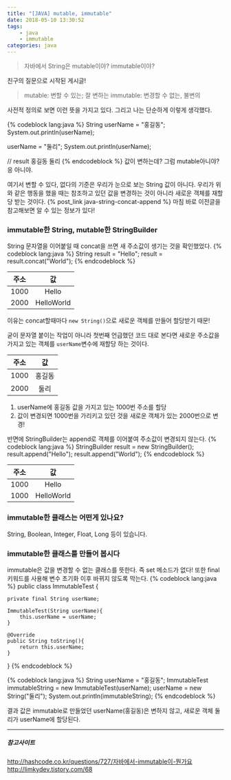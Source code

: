```yaml
---
title: "[JAVA] mutable, immutable"
date: 2018-05-10 13:30:52
tags: 
    - java
    - immutable
categories: java
---
```


> 자바에서 String은 mutable이야? immutable이야?

친구의 질문으로 시작된 게시글!

> mutable: 변할 수 있는; 잘 변하는
> immutable: 변경할 수 없는, 불변의

사전적 정의로 보면 이런 뜻을 가지고 있다.
그리고 나는 단순하게 이렇게 생각했다.

{% codeblock lang:java %}
String userName = "홍길동";
System.out.println(userName);

userName = "둘리";
System.out.println(userName);

// result
홍길동
둘리
{% endcodeblock %}
값이 변하는데? 그럼 mutable아니야?
응 아니야.

여기서 변할 수 있다, 없다의 기준은 우리가 눈으로 보는 String 값이 아니다.
우리가 위와 같은 행동을 했을 때는 참조하고 있던 값을 변경하는 것이 아니라 새로운 객체를 재할당 받는 것이다.
{% post_link java-string-concat-append %}
마침 바로 이전글을 참고해보면 알 수 있는 정보가 있다!

### immutable한 String, mutable한 StringBuilder
String 문자열을 이어붙일 때 concat을 쓰면 새 주소값이 생기는 것을 확인했었다.
{% codeblock lang:java %}
String result = "Hello";
result = result.concat("World");
{% endcodeblock %}

| 주소 |     값     |
|:----:|:----------:|
| 1000 | Hello      |
| 2000 | HelloWorld |

이유는 concat할때마다 `new String()`으로 새로운 객체를 만들어 할당받기 때문!

굳이 문자열 붙이는 작업이 아니라 첫번째 언급했던 코드 대로 본다면 
새로운 주소값을 가지고 있는 객체를 `userName`변수에 재할당 하는 것이다.

| 주소 |   값   |
|:----:|:------:|
| 1000 | 홍길동 |
| 2000 | 둘리   |

 1. userName에 홍길동 값을 가지고 있는 1000번 주소를 할당
 2. 값이 변경되면 1000번을 가리키고 있던 것을 새로운 객체가 있는 2000번으로 변경!

반면에 StringBuilder는 append로 객체를 이어붙여 주소값이 변경되지 않는다.
{% codeblock lang:java %}
StringBuilder result = new StringBuilder();
result.append("Hello");
result.append("World");
{% endcodeblock %}

| 주소 |     값     |
|:----:|:----------:|
| 1000 | Hello      |
| 1000 | HelloWorld |

### immutable한 클래스는 어떤게 있나요?
String, Boolean, Integer, Float, Long 등이 있습니다.

### immutable한 클래스를 만들어 봅시다
immutable은 값을 변경할 수 없는 클래스를 뜻한다. 즉 set 메소드가 없다!
또한 final 키워드를 사용해 변수 초기화 이후 바뀌지 않도록 막는다.
{% codeblock lang:java %}
public class ImmutableTest {
     
    private final String userName;
     
    ImmutableTest(String userName){
        this.userName = userName;
    }
     
    @Override
    public String toString(){
        return this.userName;
    }
 
}
{% endcodeblock %}

{% codeblock lang:java %}
String userName = "홍길동";
ImmutableTest immutableString = new ImmutableTest(userName);
userName = new String("둘리");
System.out.println(immutableString);
{% endcodeblock %}

결과 값은 immutable로 만들었던 userName(홍길동)은 변하지 않고, 새로운 객체 둘리가 userName에 할당된다.

***
##### 참고사이트
http://hashcode.co.kr/questions/727/자바에서-immutable이-뭔가요
http://limkydev.tistory.com/68